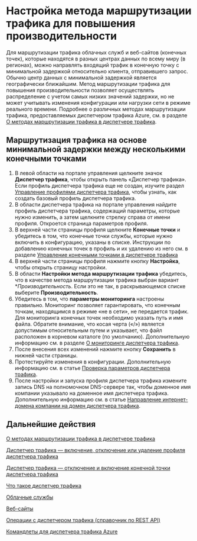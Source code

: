 <properties 
   pageTitle="Настройка метода маршрутизации трафика для повышения производительности | Microsoft Azure"
   description="Эта статья поможет вам настроить маршрутизацию трафика по производительности в диспетчере трафика."
   services="traffic-manager"
   documentationCenter=""
   authors="joaoma"
   manager="adinah"
   editor="tysonn" />
<tags 
   ms.service="traffic-manager"
   ms.devlang="na"
   ms.topic="article"
   ms.tgt_pltfrm="na"
   ms.workload="infrastructure-services"
   ms.date="08/19/2015"
   ms.author="joaoma" />

# Настройка метода маршрутизации трафика для повышения производительности

Для маршрутизации трафика облачных служб и веб-сайтов (конечных точек), которые находятся в разных центрах данных по всему миру (в регионах), можно направлять входящий трафик в конечную точку с минимальной задержкой относительно клиента, отправившего запрос. Обычно центр данных с минимальной задержкой является географически ближайшим. Метод маршрутизации трафика для повышения производительности позволяет осуществлять распределение с учетом самых низких значений задержки, но не может учитывать изменения конфигурации или нагрузки сети в режиме реального времени. Подробнее о различных методах маршрутизации трафика, предоставляемых диспетчером трафика Azure, см. в разделе [О методах маршрутизации трафика в диспетчере трафика](traffic-manager-load-balancing-methods.md).

## Маршрутизация трафика на основе минимальной задержки между несколькими конечными точками

1. В левой области на портале управления щелкните значок **Диспетчер трафика**, чтобы открыть панель «Диспетчер трафика». Если профиль диспетчера трафика еще не создан, изучите раздел [Управление профилями диспетчера трафика](traffic-manager-manage-profiles.md), чтобы узнать, как создать базовый профиль диспетчера трафика.
2. В области диспетчера трафика на портале управления найдите профиль диспетчера трафика, содержащий параметры, которые нужно изменить, а затем щелкните стрелку справа от имени профиля. Откроется страница параметров профиля.
3. В верхней части страницы профиля щелкните **Конечные точки** и убедитесь в том, что конечные точки службы, которые нужно включить в конфигурацию, указаны в списке. Инструкции по добавлению конечных точек в профиль и их удалению из него см. в разделе [Управление конечными точками в диспетчере трафика](traffic-manager-endpoints.md)
4. В верхней части страницы профиля нажмите кнопку **Настройка**, чтобы открыть страницу настройки.
5. В области **Настройки метода маршрутизации трафика** убедитесь, что в качестве метода маршрутизации трафика выбран вариант **Производительность*. Если это не так, в раскрывающемся списке выберите **Производительность**.
6. Убедитесь в том, что **параметры мониторинга** настроены правильно. Мониторинг позволяет гарантировать, что конечным точкам, находящимся в режиме «не в сети», не передается трафик. Для мониторинга конечных точек необходимо указать путь и имя файла. Обратите внимание, что косая черта («/») является допустимым относительным путем и указывает, что файл расположен в корневом каталоге (по умолчанию). Дополнительную информацию см. в разделе [О мониторинге диспетчера трафика](traffic-manager-monitoring.md).
7. После внесения всех изменений нажмите кнопку **Сохранить** в нижней части страницы.
8. Протестируйте изменения в конфигурации. Дополнительную информацию см. в статье [Проверка параметров диспетчера трафика](traffic-manager-testing-settings.md).
9. После настройки и запуска профиля диспетчера трафика измените запись DNS на полномочном DNS-сервере так, чтобы доменное имя компании указывало на доменное имя диспетчера трафика. Дополнительную информацию см. в статье [Направление интернет-домена компании на домен диспетчера трафика](traffic-manager-point-internet-domain.md).

## Дальнейшие действия

[О методах маршрутизации трафика в диспетчере трафика](traffic-manager-load-balancing-methods.md)

[Диспетчер трафика — включение, отключение или удаление профиля диспетчера трафика](disable-enable-or-delete-a-profile.md)

[Диспетчер трафика — отключение и включение конечной точки диспетчера трафика](disable-or-enable-an-endpoint.md)

[Что такое диспетчер трафика](traffic-manager-overview.md)

[Облачные службы](http://go.microsoft.com/fwlink/?LinkId=314074)

[Веб-сайты](http://go.microsoft.com/fwlink/p/?LinkId=393327)

[Операции с диспетчером трафика (справочник по REST API)](http://go.microsoft.com/fwlink/?LinkId=313584)

[Командлеты для диспетчера трафика Azure](http://go.microsoft.com/fwlink/p/?LinkId=400769)

 

<!---HONumber=Oct15_HO3-->